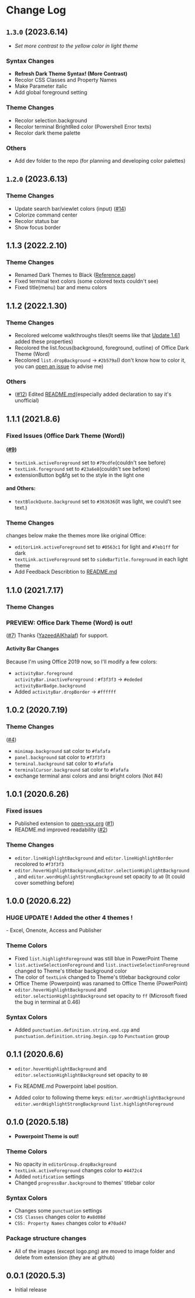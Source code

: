 # Change Log
## `1`.`3`.`0` (2023.6.14)
- *Set more contrast to the yellow color in light theme*
### Syntax Changes
- **Refresh Dark Theme Syntax! (More Contrast)**
- Recolor CSS Classes and Property Names
- Make Parameter italic
- Add global foreground setting
### Theme Changes
- Recolor selection.background
- Recolor terminal BrightRed color (Powershell Error texts)
- Recolor dark theme palette
### Others
- Add dev folder to the repo (for planning and developing color palettes)

## `1`.`2`.`0` (2023.6.13)
### Theme Changes
- Update search bar/viewlet colors (input) ([#14](https://github.com/huacat1017/huacat.office-theme/issues/14))
- Colorize command center
- Recolor status bar
- Show focus border

## 1.1.3 (2022.2.10)
### Theme Changes
- Renamed Dark Themes to Black ([Reference page](https://support.microsoft.com/en-us/office/change-the-look-and-feel-of-office-63e65e1c-08d4-4dea-820e-335f54672310))
- Fixed terminal text colors (some colored texts couldn't see)
- Fixed title(menu) bar and menu colors

## 1.1.2 (2022.1.30)
### Theme Changes
- Recolored welcome walkthroughs tiles(It seems like that [Update 1.61](https://code.visualstudio.com/updates/v1_61) added these properties)
- Recolored the list.focus(background, foreground, outline) of Office Dark Theme (Word)
- Recolored `list.dropBackground` -> `#2b579a`(I don't know how to color it, you can [open an issue](https://github.com/huacat1017/huacat.office-theme/issues/new) to advise me)
### Others
- ([#12](https://github.com/huacat1017/huacat.office-theme/issues/12)) Edited [README.md](https://github.com/huacat1017/huacat.office-theme/blame/master/README.md)(especially added declaration to say it's unofficial)

## 1.1.1 (2021.8.6)
### Fixed Issues (Office Dark Theme (Word))
#### ([#9](https://github.com/huacat1017/huacat.office-theme/issues/9))
- `textLink.activeForeground` set to `#79cdfe`(couldn't see before)
- `textLink.foreground` set to `#23a6e8`(couldn't see before)
- extensionButton bg&fg set to the style in the light one
#### and Others:
- `textBlockQuote.background` set to `#363636`(it was light, we could't see text.)
### Theme Changes
changes below make the themes more like original Office:
- `editorLink.activeForeground` set to `#0563c1` for light and `#7eb1ff` for dark
- `textLink.activeForeground` set to `sideBarTitle.foreground` in each light theme
- Add Feedback Describtion to [README.md](https://github.com/huacat1017/huacat.office-theme/blame/master/README.md)

## 1.1.0 (2021.7.17)
### Theme Changes
### **PREVIEW: Office Dark Theme (Word) is out!**
([#7](https://github.com/huacat1017/huacat.office-theme/pull/7))
Thanks ([YazeedAlKhalaf](https://github.com/YazeedAlKhalaf)) for support.
#### Activity Bar Changes
Because I'm using Office 2019 now, so I'll modify a few colors:
- `activityBar.foreground`<br>
`activityBar.inactiveForeground` : `#f3f3f3` -> `#ededed`
`activityBarBadge.background`
- Added `activityBar.dropBorder` -> `#ffffff`

## 1.0.2 (2020.7.19)
### Theme Changes
([#4](https://github.com/huacat1017/huacat.office-theme/pull/4))
- `minimap.background` sat color to `#fafafa`
- `panel.background` sat color to `#f3f3f3`
- `terminal.background` sat color to `#fafafa`
- `terminalCursor.background` sat color to `#fafafa`
- exchange terminal ansi colors and ansi bright colors (Not #4)

## 1.0.1 (2020.6.26)
### Fixed issues
- Published extension to [open-vsx.org](https://open-vsx.org) ([#1](https://github.com/huacat1017/huacat.office-theme/issues/1))
- README.md improved readability ([#2](https://github.com/huacat1017/huacat.office-theme/pull/2))

### Theme Changes
- `editor.lineHighlightBackground` and `editor.lineHighlightBorder` recolored to `#f3f3f3`
- `editor.hoverHighlightBackground`,`editor.selectionHighlightBackground`, and `editor.wordHighlightStrongBackground`
set opacity to `a0` (It could cover something before) 

## 1.0.0 (2020.6.22)
### HUGE UPDATE \! Added the other 4 themes \!
\- Excel, Onenote, Access and Publisher

### Theme Colors
- Fixed `list.highlightForeground` was still blue in PowerPoint Theme
- `list.activeSelectionForeground` and `list.inactiveSelectionForeground` changed to Theme's titlebar background color
- The color of `textLink` changed to Theme's titlebar  background color
- Office Theme (Powerpoint) was ranamed to Office Theme (PowerPoint)
- `editor.hoverHighlightBackground` and `editor.selectionHighlightBackground` set opacity to `ff` (Microsoft fixed the bug in terminal at 0.46)

### Syntax Colors
- Added `punctuation.definition.string.end.cpp` and `punctuation.definition.string.begin.cpp`
to `Punctuation` group

## 0.1.1 (2020.6.6)
- `editor.hoverHighlightBackground` and `editor.selectionHighlightBackground` set opacity to `80`
- Fix README.md Powerpoint label position.

- Added color to following theme keys:
`editor.wordHighlightBackground`
`editor.wordHighlightStrongBackground`
`list.highlightForeground`

## 0.1.0 (2020.5.18)
- **Powerpoint Theme is out\!**

### Theme Colors
- No opacity in `editorGroup.dropBackground`
- `textLink.activeForeground` changes color to `#4472c4`
- Added `notification` settings
- Changed `progressBar.background` to themes' titlebar color

### Syntax Colors
- Changes some `punctuation` settings
- `CSS Classes` changes color to `#a8d08d`
- `CSS: Property Names` changes color to `#70ad47`

### Package structure changes
- All of the images (except logo.png) are moved to image folder and delete from extension (they are at github)

## 0.0.1 (2020.5.3)
- Initial release